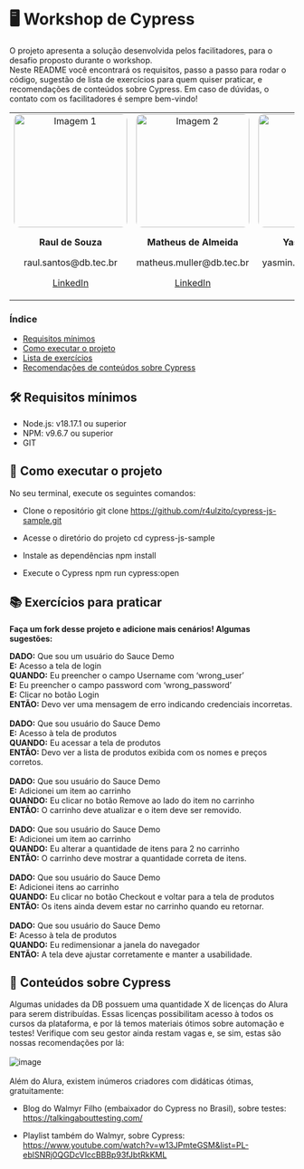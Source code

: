 # 🖥️ Workshop de Cypress
O projeto apresenta a solução desenvolvida pelos facilitadores, para o desafio proposto durante o workshop. <br>
Neste README você encontrará os requisitos, passo a passo para rodar o código, sugestão de lista de exercícios para quem quiser praticar, e recomendações de conteúdos sobre Cypress. 
Em caso de dúvidas, o contato com os facilitadores é sempre bem-vindo! 
<div align="center">
  <table>
    <tr>
      <td align="center">
        <img src="https://media.licdn.com/dms/image/v2/D4D03AQEkU6C6WECrQw/profile-displayphoto-shrink_800_800/profile-displayphoto-shrink_800_800/0/1702430149778?e=1730332800&v=beta&t=MzRBpBluixhwppzKWR92WAIeqb6mbkY117CrI_K-oj0" alt="Imagem 1" width="200" style="border-radius: 10px;"/>
        <p><strong>Raul de Souza</strong></p>
        <p>raul.santos@db.tec.br</p>
        <p><a href="https://www.linkedin.com/in/raul-de-souza/" target="_blank">LinkedIn</a></p>
      </td>
      <td align="center">
        <img src="https://media.licdn.com/dms/image/v2/D4D03AQGXqwUbDJ44JA/profile-displayphoto-shrink_800_800/profile-displayphoto-shrink_800_800/0/1711630108544?e=1730332800&v=beta&t=tTwtZ_N6cN7i38S3FMNdUDGRzCP2WX0h5rKLsidcHiE" alt="Imagem 2" width="200" style="border-radius: 10px;"/>
        <p><strong>Matheus de Almeida</strong></p>
        <p>matheus.muller@db.tec.br</p>
        <p><a href="https://www.linkedin.com/in/matheusalmeida-qa/" target="_blank">LinkedIn</a></p>
      </td>
      <td align="center">
        <img src="https://media.licdn.com/dms/image/v2/D4D03AQHesvxl5Czfog/profile-displayphoto-shrink_800_800/profile-displayphoto-shrink_800_800/0/1711560872796?e=1730332800&v=beta&t=nqshe2YGoG7z211AiI3dBByzFrOK_OBXJ3C5lDDgoN4" alt="Imagem 3" width="200" style="border-radius: 10px;"/>
        <p><strong>Yasmin Castro</strong></p>
        <p>yasmin.souza@db.tec.br</p>
        <p><a href="https://www.linkedin.com/in/castro-yasmin/" target="_blank">LinkedIn</a></p>
      </td>
    </tr>
  </table>
</div>


### Índice
- [Requisitos mínimos](#requisitos-mínimos)
- [Como executar o projeto](#como-executar-o-projeto)
- [Lista de exercícios](#lista-de-exercicios)
- [Recomendações de conteúdos sobre Cypress](#recomendações-de-conteúdos-sobre-cypress)

## 🛠 Requisitos mínimos <a id="requisitos-mínimos"></a>

- Node.js: v18.17.1 ou superior
- NPM: v9.6.7 ou superior
- GIT

## 🤔 Como executar o projeto <a id="como-executar-o-projeto"></a>

No seu terminal, execute os seguintes comandos:

- Clone o repositório
git clone https://github.com/r4ulzito/cypress-js-sample.git

- Acesse o diretório do projeto
cd cypress-js-sample

-  Instale as dependências
npm install

- Execute o Cypress
npm run cypress:open



## 📚 Exercícios para praticar <a id="lista-de-exercicios"></a>
<b>Faça um fork desse projeto e adicione mais cenários! Algumas sugestões:</b>

<b>DADO:</b> Que sou um usuário do Sauce Demo <br>
<b>E:</b> Acesso a tela de login <br>
<b>QUANDO:</b> Eu preencher o campo Username com ‘wrong_user’ <br>
<b>E:</b> Eu preencher o campo password com ‘wrong_password’ <br>
<b>E:</b> Clicar no botão Login <br>
<b>ENTÃO:</b> Devo ver uma mensagem de erro indicando credenciais incorretas. <br>
<br>
<b>DADO:</b> Que sou usuário do Sauce Demo <br>
<b>E:</b> Acesso à tela de produtos <br>
<b>QUANDO:</b> Eu acessar a tela de produtos <br>
<b>ENTÃO:</b> Devo ver a lista de produtos exibida com os nomes e preços corretos. <br>
<br>
<b>DADO:</b> Que sou usuário do Sauce Demo <br>
<b>E:</b> Adicionei um item ao carrinho <br>
<b>QUANDO:</b> Eu clicar no botão Remove ao lado do item no carrinho <br>
<b>ENTÃO:</b> O carrinho deve atualizar e o item deve ser removido. <br>
<br>
<b>DADO:</b> Que sou usuário do Sauce Demo <br>
<b>E:</b> Adicionei um item ao carrinho <br>
<b>QUANDO:</b> Eu alterar a quantidade de itens para 2 no carrinho <br>
<b>ENTÃO:</b> O carrinho deve mostrar a quantidade correta de itens. <br>
<br>
<b>DADO:</b> Que sou usuário do Sauce Demo <br>
<b>E:</b> Adicionei itens ao carrinho <br>
<b>QUANDO:</b> Eu clicar no botão Checkout e voltar para a tela de produtos <br>
<b>ENTÃO:</b> Os itens ainda devem estar no carrinho quando eu retornar.<br>
<br>
<b>DADO:</b> Que sou usuário do Sauce Demo <br>
<b>E:</b> Acesso à tela de produtos <br>
<b>QUANDO:</b> Eu redimensionar a janela do navegador <br>
<b>ENTÃO:</b> A tela deve ajustar corretamente e manter a usabilidade. <br>


## 🧵 Conteúdos sobre Cypress <a id="recomendações-de-conteúdos-sobre-cypress"></a>
Algumas unidades da DB possuem uma quantidade X de licenças do Alura para serem distribuídas. Essas licenças possibilitam acesso à todos os cursos da plataforma, e por lá temos materiais ótimos sobre automação e testes! Verifique com seu gestor ainda restam vagas e, se sim, estas são nossas recomendações por lá:
<br>
<br>
![image](https://github.com/user-attachments/assets/c7099ea2-220d-4203-ad63-b3a8c3e65a2b)
<br>
<br>
Além do Alura, existem inúmeros criadores com didáticas ótimas, gratuitamente:

- Blog do Walmyr Filho (embaixador do Cypress no Brasil), sobre testes:
https://talkingabouttesting.com/

- Playlist também do Walmyr, sobre Cypress:
https://www.youtube.com/watch?v=w13JPmteGSM&list=PL-eblSNRj0QGDcVIccBBBp93fJbtRkKML

